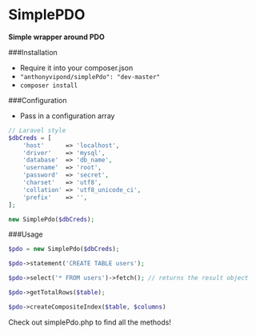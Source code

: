 SimplePDO
===================

**Simple wrapper around PDO**

###Installation

- Require it into your composer.json
- `"anthonyvipond/simplePdo": "dev-master"`
- `composer install`


###Configuration
- Pass in a configuration array

```php
// Laravel style
$dbCreds = [
    'host'      => 'localhost',
    'driver'    => 'mysql',
    'database'  => 'db_name',
    'username'  => 'root',
    'password'  => 'secret',
    'charset'   => 'utf8',
    'collation' => 'utf8_unicode_ci',
    'prefix'    => '',
];

new SimplePdo($dbCreds);
```

###Usage
```php
$pdo = new SimplePdo($dbCreds);

$pdo->statement('CREATE TABLE users');

$pdo->select('* FROM users')->fetch(); // returns the result object

$pdo->getTotalRows($table);

$pdo->createCompositeIndex($table, $columns)

```

Check out simplePdo.php to find all the methods!